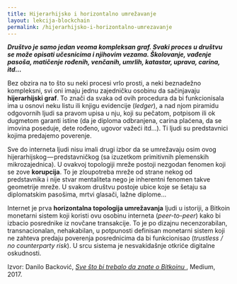 ```yaml
---
title: Hijerarhijsko i horizontalno umrežavanje
layout: lekcija-blockchain
permalink: /hijerarhijsko-i-horizontalno-umrezavanje
---
```


***Društvo je samo jedan veoma kompleksan graf. Svaki proces u društvu se može opisati učesnicima i njihovim vezama. Školovanje, vađenje pasoša, matičenje rođenih, venčanih, umrlih, katastar, uprava, carina, itd…***

Bez obzira na to što su neki procesi vrlo prosti, a neki beznadežno kompleksni, svi oni imaju jednu zajedničku osobinu da sačinjavaju **hijerarhijski graf**. To znači da svaka od ovih procedura da bi funkcionisala ima u osnovi neku listu ili knjigu evidencije (*ledger*), a nad njom piramidu odgovornih ljudi sa pravom upisa u nju, koji su pečatom, potpisom ili ok dugmetom garanti istine (da je diploma odbranjena, carina plaćena, da se imovina poseduje, dete rođeno, ugovor važeći itd…). Ti ljudi su predstavnici kojima predajemo poverenje.

Sve do interneta ljudi nisu imali drugi izbor da se umrežavaju osim ovog hijerarhijskog — predstavničkog (sa izuzetkom primitivnih plemenskih mikrozajednica). U ovakvoj topologiji mreže postoji nezgodan fenomen koji se zove **korupcija**. To je zloupotreba mreže od strane nekog od predstavnika i nije stvar mentaliteta nego je inherentni fenomen takve geometrije mreže. U svakom društvu postoje ubice koje se šetaju sa diplomatskim pasošima, mrtvi glasači, lažne diplome…

Internet je prva **horizontalna topologija umrežavanja** ljudi u istoriji, a Bitkoin monetarni sistem koji koristi ovu osobinu interneta (*peer-to-peer*) kako bi izbacio posrednike iz novčane transakcije. To je po dizajnu necenzorabilan, transnacionalan, nehakabilan, u potpunosti definisan monetarni sistem koji ne zahteva predaju poverenja posrednicima da bi funkcionisao (*trustless / no counterparty risk*). U srcu sistema je nesvakidašnje otkriće digitalne oskudnosti.

Izvor: Danilo Backović, *[Sve što bi trebalo da znate o Bitkoinu ](https://medium.com/@dbacko/bitkoin-banke-i-suverenost-individue-9aeaa7177a05)*, Medium, 2017.
